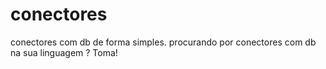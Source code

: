 # conectores
conectores com db de forma simples.
procurando por conectores com db na sua linguagem ? Toma!
